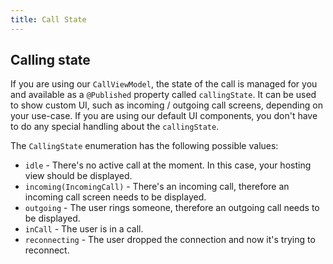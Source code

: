 ```yaml
---
title: Call State
---
```


## Calling state

If you are using our `CallViewModel`, the state of the call is managed for you and available as a `@Published` property called `callingState`. It can be used to show custom UI, such as incoming / outgoing call screens, depending on your use-case. If you are using our default UI components, you don't have to do any special handling about the `callingState`.

The `CallingState` enumeration has the following possible values:
- `idle` - There's no active call at the moment. In this case, your hosting view should be displayed.
- `incoming(IncomingCall)` - There's an incoming call, therefore an incoming call screen needs to be displayed.
- `outgoing` - The user rings someone, therefore an outgoing call needs to be displayed.
- `inCall` - The user is in a call.
- `reconnecting` - The user dropped the connection and now it's trying to reconnect.